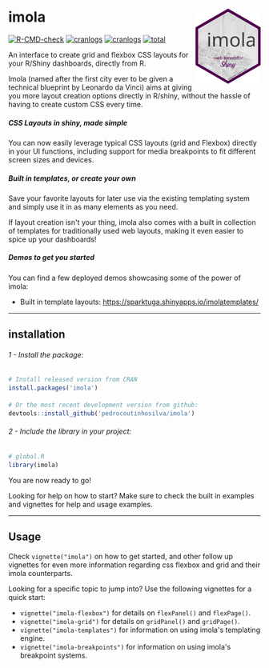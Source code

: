 # imola <img src="man/figures/logo.svg" align="right" alt="" width="130" />
<!-- badges: start -->
[![R-CMD-check](https://github.com/pedrocoutinhosilva/imola/workflows/R-CMD-check/badge.svg)](https://CRAN.R-project.org/package=imola)
[![cranlogs](https://www.r-pkg.org/badges/version/imola)](https://CRAN.R-project.org/package=imola)
[![cranlogs](https://cranlogs.r-pkg.org/badges/imola)](https://CRAN.R-project.org/package=imola)
[![total](https://cranlogs.r-pkg.org/badges/grand-total/imola)](https://CRAN.R-project.org/package=imola)
<!-- badges: end -->

An interface to create grid and flexbox CSS layouts for your R/Shiny dashboards, directly from R.

Imola (named after the first city ever to be given a technical blueprint by Leonardo da Vinci) aims at giving you more layout creation options directly in R/shiny, without the hassle of having to create custom CSS every time.

##### CSS Layouts in shiny, made simple
You can now easily leverage typical CSS layouts (grid and Flexbox) directly in your UI functions, including support for media breakpoints to fit different screen sizes and devices.

##### Built in templates, or create your own
Save your favorite layouts for later use via the existing templating system and simply use it in as many elements as you need.

If layout creation isn't your thing, imola also comes with a built in collection of templates for traditionally used web layouts, making it even easier to spice up your dashboards!

##### Demos to get you started
You can find a few deployed demos showcasing some of the power of imola:

-   Built in template layouts: https://sparktuga.shinyapps.io/imolatemplates/

---

## installation
###### 1 - Install the package:

```R
# Install released version from CRAN
install.packages('imola')

# Or the most recent development version from github:
devtools::install_github('pedrocoutinhosilva/imola')
```

###### 2 - Include the library in your project:
```R
# global.R
library(imola)
```
You are now ready to go!

Looking for help on how to start? Make sure to check the built in examples and vignettes for help and usage examples.

---

## Usage

Check `vignette("imola")` on how to get started, and other follow up vignettes for even more information regarding css flexbox and grid and their imola counterparts.

Looking for a specific topic to jump into? Use the following vignettes for a quick start:

-   `vignette("imola-flexbox")` for details on `flexPanel()` and `flexPage()`.
-   `vignette("imola-grid")` for details on `gridPanel()` and `gridPage()`.
-   `vignette("imola-templates")` for information on using imola's templating engine.
-   `vignette("imola-breakpoints")` for information on using imola's breakpoint systems.
